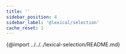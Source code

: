 ```yaml
---
title: ''
sidebar_position: 4
sidebar_label: '@lexical/selection'
cache_reset: 1
---
```


{@import ../../../lexical-selection/README.md}

